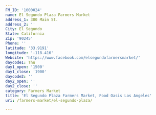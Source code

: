 ```yaml
---
FM_ID: '1000024'
name: El Segundo Plaza Farmers Market
address_1: 300 Main St.
address_2: ''
City: El Segundo
State: California
Zip: '90245'
Phone: ''
latitude: '33.9191'
longitude: '-118.416'
Website: 'https://www.facebook.com/elsegundofarmersmarket/'
daycode1: Thu
day1_open: '1500'
day1_close: '1900'
daycode2: ''
day2_open: ''
day2_close: ''
category: Farmers Market
title: 'El Segundo Plaza Farmers Market, Food Oasis Los Angeles'
uri: /farmers-market/el-segundo-plaza/

---
```

